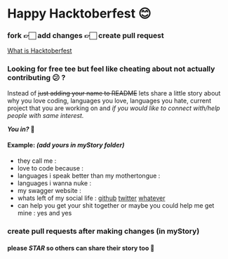 # Happy Hacktoberfest 😊    
### fork 👉🏻 add changes 👉🏻 create pull request

[What is Hacktoberfest](https://hacktoberfest.digitalocean.com) 

### Looking for free tee but feel like cheating about not actually contributing 😕 ?

Instead of ~~just adding your name to README~~ lets share a little story about why you love coding, languages you love, languages you hate, current project that you are working on and *if you would like to connect with/help people with same interest.*    


**_You in?_ 🤔**

#### Example:  _(add yours in myStory folder)_    
 - they call me :    
 - love to code because :    
 - languages i speak better than my mothertongue :    
 - languages i wanna nuke :    
 - my swagger website :    
 - whats left of my social life : [github](https://github.com/) [twitter](https://twitter.com/) [whatever](https://x.y/)    
 - can help you get your shit together or maybe you could help me get mine : yes and yes

### create pull requests after making changes (in myStory)    
#### please _STAR_ so others can share their story too 🤗
